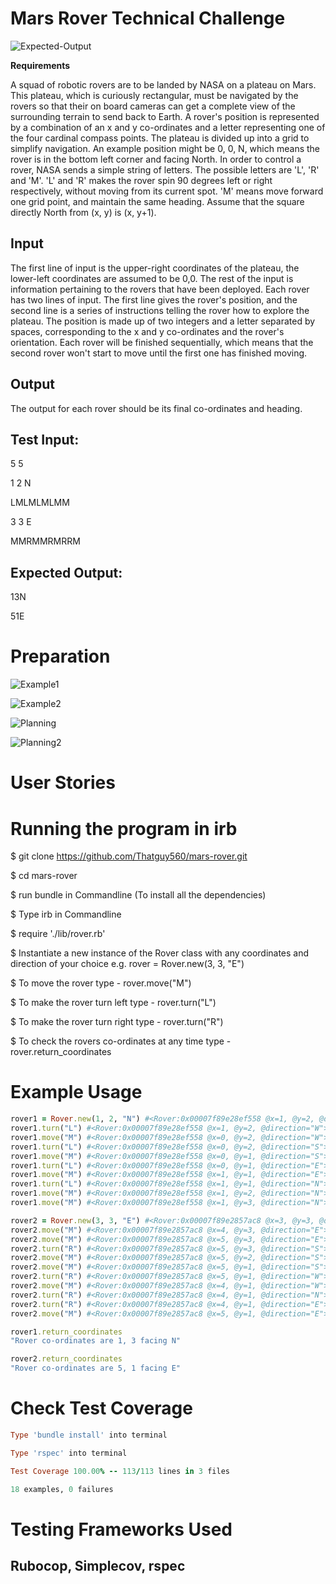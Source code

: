 # Mars Rover Technical Challenge

![Expected-Output](assets/Expected-Output.png)

**Requirements**

A squad of robotic rovers are to be landed by NASA on a plateau on Mars. This plateau, which is curiously rectangular, must be navigated by the rovers so that their on board cameras can get a complete view of the surrounding terrain to send back to Earth. A rover's position is represented by a combination of an x and y co-ordinates and a letter representing one of the four cardinal compass points. The plateau is divided up into a grid to simplify navigation. An example position might be 0, 0, N, which means the rover is in the bottom left corner and facing North. In order to control a rover, NASA sends a simple string of letters. The possible letters are 'L', 'R' and 'M'. 'L' and 'R' makes the rover spin 90 degrees left or right respectively, without moving from its current spot. 'M' means move forward one grid point, and maintain the same heading. Assume that the square directly North from (x, y) is (x, y+1).

## **Input**

The first line of input is the upper-right coordinates of the plateau, the lower-left coordinates are assumed to be 0,0. The rest of the input is information pertaining to the rovers that have been deployed. Each rover has two lines of input. The first line gives the rover's position, and the second line is a series of instructions telling the rover how to explore the plateau. The position is made up of two integers and a letter separated by spaces, corresponding to the x and y co-ordinates and the rover's orientation. Each rover will be finished sequentially, which means that the second rover won't start to move until the first one has finished moving.

## **Output**

The output for each rover should be its final co-ordinates and heading.

## **Test Input:**

5 5

1 2 N

LMLMLMLMM

3 3 E

MMRMMRMRRM

## **Expected Output:**

13N

51E

# Preparation

![Example1](assets/Example1.jpg)

![Example2](assets/Example2.jpg)

![Planning](assets/Planning.jpg)

![Planning2](assets/Planning2.jpg)

# User Stories

<!-- ```
In order to use public transport
As a customer
I want money on my card
```
```
In order to keep using public transport
As a customer
I want to add money to my card
``` -->

# Running the program in irb

$ git clone https://github.com/Thatguy560/mars-rover.git

$ cd mars-rover

$ run bundle in Commandline (To install all the dependencies)

$ Type irb in Commandline

$ require './lib/rover.rb'

$ Instantiate a new instance of the Rover class with any coordinates and direction of your choice e.g. rover = Rover.new(3, 3, "E")

$ To move the rover type - rover.move("M")

$ To make the rover turn left type - rover.turn("L")

$ To make the rover turn right type - rover.turn("R")

$ To check the rovers co-ordinates at any time type - rover.return_coordinates

# Example Usage

```ruby
rover1 = Rover.new(1, 2, "N") #<Rover:0x00007f89e28ef558 @x=1, @y=2, @direction="N">
rover1.turn("L") #<Rover:0x00007f89e28ef558 @x=1, @y=2, @direction="W">
rover1.move("M") #<Rover:0x00007f89e28ef558 @x=0, @y=2, @direction="W">
rover1.turn("L") #<Rover:0x00007f89e28ef558 @x=0, @y=2, @direction="S">
rover1.move("M") #<Rover:0x00007f89e28ef558 @x=0, @y=1, @direction="S">
rover1.turn("L") #<Rover:0x00007f89e28ef558 @x=0, @y=1, @direction="E">
rover1.move("M") #<Rover:0x00007f89e28ef558 @x=1, @y=1, @direction="E">
rover1.turn("L") #<Rover:0x00007f89e28ef558 @x=1, @y=1, @direction="N">
rover1.move("M") #<Rover:0x00007f89e28ef558 @x=1, @y=2, @direction="N">
rover1.move("M") #<Rover:0x00007f89e28ef558 @x=1, @y=3, @direction="N">

rover2 = Rover.new(3, 3, "E") #<Rover:0x00007f89e2857ac8 @x=3, @y=3, @direction="E">
rover2.move("M") #<Rover:0x00007f89e2857ac8 @x=4, @y=3, @direction="E">
rover2.move("M") #<Rover:0x00007f89e2857ac8 @x=5, @y=3, @direction="E">
rover2.turn("R") #<Rover:0x00007f89e2857ac8 @x=5, @y=3, @direction="S">
rover2.move("M") #<Rover:0x00007f89e2857ac8 @x=5, @y=2, @direction="S">
rover2.move("M") #<Rover:0x00007f89e2857ac8 @x=5, @y=1, @direction="S">
rover2.turn("R") #<Rover:0x00007f89e2857ac8 @x=5, @y=1, @direction="W">
rover2.move("M") #<Rover:0x00007f89e2857ac8 @x=4, @y=1, @direction="W">
rover2.turn("R") #<Rover:0x00007f89e2857ac8 @x=4, @y=1, @direction="N">
rover2.turn("R") #<Rover:0x00007f89e2857ac8 @x=4, @y=1, @direction="E">
rover2.move("M") #<Rover:0x00007f89e2857ac8 @x=5, @y=1, @direction="E">

rover1.return_coordinates
"Rover co-ordinates are 1, 3 facing N"

rover2.return_coordinates
"Rover co-ordinates are 5, 1 facing E"
```

# Check Test Coverage

```ruby
Type 'bundle install' into terminal

Type 'rspec' into terminal

Test Coverage 100.00% -- 113/113 lines in 3 files

18 examples, 0 failures
```

# Testing Frameworks Used

## Rubocop, Simplecov, rspec
